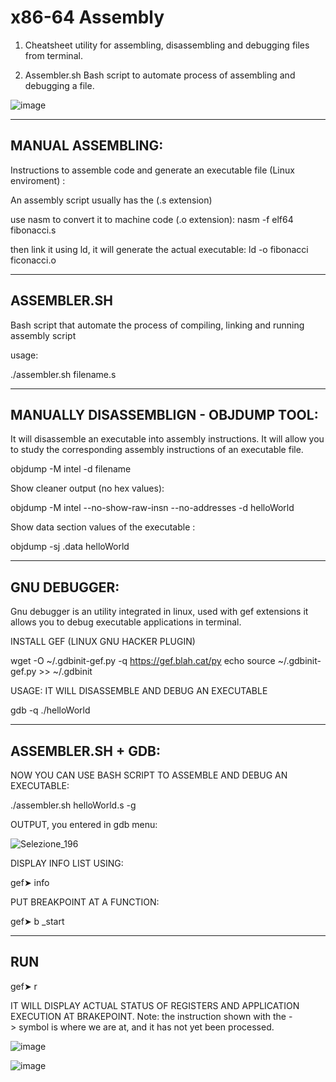 # x86-64 Assembly

1) Cheatsheet utility for assembling, disassembling and debugging files from terminal.

2) Assembler.sh Bash script to automate process of assembling and debugging a file. 

![image](https://user-images.githubusercontent.com/118491337/202597717-2277d022-e3dd-4473-9fe1-aae28ea0e8ed.png)





------------------
MANUAL ASSEMBLING:
------------------

Instructions to assemble code and generate an executable file (Linux enviroment) :

An assembly script usually has the (.s extension)

use nasm to convert it to machine code (.o extension): nasm -f elf64 fibonacci.s

then link it using ld, it will generate the actual executable: ld -o fibonacci ficonacci.o



------------
ASSEMBLER.SH
------------

Bash script that automate the process of compiling, linking and running assembly script

usage:

./assembler.sh filename.s



--------------------------------------------
MANUALLY DISASSEMBLIGN - OBJDUMP TOOL:
--------------------------------------------

It will disassemble an executable into assembly instructions. It will allow you to study the corresponding assembly instructions of an executable file. 

objdump -M intel -d filename

Show cleaner output (no hex values):

objdump -M intel --no-show-raw-insn --no-addresses -d helloWorld

Show data section values of the executable :

objdump -sj .data helloWorld


-------------
GNU DEBUGGER:
-------------

Gnu debugger is an utility integrated in linux, used with gef extensions it allows you to debug executable applications in terminal.

INSTALL GEF (LINUX GNU HACKER PLUGIN)

wget -O ~/.gdbinit-gef.py -q https://gef.blah.cat/py
echo source ~/.gdbinit-gef.py >> ~/.gdbinit

USAGE: IT WILL DISASSEMBLE AND DEBUG AN EXECUTABLE

gdb -q ./helloWorld



-------------------
ASSEMBLER.SH + GDB:
-------------------

NOW YOU CAN USE BASH SCRIPT TO ASSEMBLE AND DEBUG AN EXECUTABLE:

./assembler.sh helloWorld.s -g


OUTPUT, you entered in gdb menu:

![Selezione_196](https://user-images.githubusercontent.com/118491337/202596562-da46264f-9b60-4ca9-be59-404e913a6435.png)


DISPLAY INFO LIST USING:

gef➤ info


PUT BREAKPOINT AT A FUNCTION:

gef➤  b _start


----------------
RUN
----------------

gef➤ r

IT WILL DISPLAY ACTUAL STATUS OF REGISTERS AND APPLICATION EXECUTION AT BRAKEPOINT.
Note: the instruction shown with the -> symbol is where we are at, and it has not yet been processed.

![image](https://user-images.githubusercontent.com/118491337/202597717-2277d022-e3dd-4473-9fe1-aae28ea0e8ed.png)

![image](https://user-images.githubusercontent.com/118491337/202597624-9646a79f-3816-4835-bdcb-9007d0baf0a9.png)
































